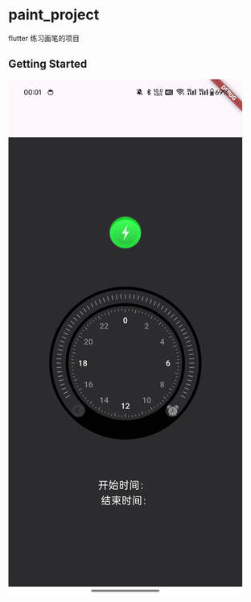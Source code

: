 # paint_project

flutter 练习画笔的项目

## Getting Started

<div align="left">
<img src=screenshot/1.jpg />
</div>
